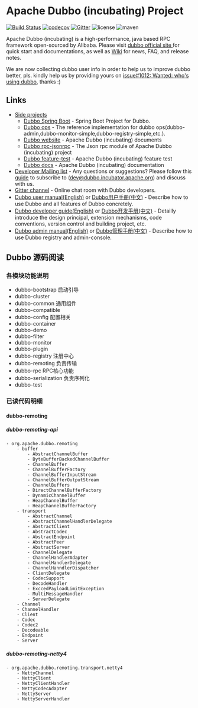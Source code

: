 # Apache Dubbo (incubating) Project

[![Build Status](https://travis-ci.org/apache/incubator-dubbo.svg?branch=master)](https://travis-ci.org/apache/incubator-dubbo) 
[![codecov](https://codecov.io/gh/apache/incubator-dubbo/branch/master/graph/badge.svg)](https://codecov.io/gh/apache/incubator-dubbo)
[![Gitter](https://badges.gitter.im/alibaba/dubbo.svg)](https://gitter.im/alibaba/dubbo?utm_source=badge&utm_medium=badge&utm_campaign=pr-badge)
![license](https://img.shields.io/github/license/alibaba/dubbo.svg)
![maven](https://img.shields.io/maven-central/v/com.alibaba/dubbo.svg)

Apache Dubbo (incubating) is a high-performance, java based RPC framework open-sourced by Alibaba. Please visit [dubbo official site ](http://dubbo.incubator.apache.org) for quick start and documentations, as well as [Wiki](https://github.com/apache/incubator-dubbo/wiki) for news, FAQ, and release notes.

We are now collecting dubbo user info in order to help us to improve dubbo better, pls. kindly help us by providing yours on [issue#1012: Wanted: who's using dubbo](https://github.com/apache/incubator-dubbo/issues/1012), thanks :)

## Links

* [Side projects](https://github.com/apache/incubator-dubbo)
    * [Dubbo Spring Boot](https://github.com/apache/incubator-dubbo-spring-boot-project) - Spring Boot Project for Dubbo.
    * [Dubbo ops](https://github.com/apache/incubator-dubbo-ops) - The reference implementation for dubbo ops(dubbo-admin,dubbo-monitor-simple,dubbo-registry-simple,etc.).
    * [Dubbo website](https://github.com/apache/incubator-dubbo-website) - Apache Dubbo (incubating) documents
    * [Dubbo rpc-jsonrpc](https://github.com/apache/incubator-dubbo-rpc-jsonrpc) - The Json rpc module of Apache Dubbo (incubating) project
    * [Dubbo feature-test](https://github.com/apache/incubator-dubbo-feature-test) - Apache Dubbo (incubating) feature test
    * [Dubbo docs](https://github.com/apache/incubator-dubbo-docs) - Apache Dubbo (incubating) documentation  
* [Developer Mailing list](https://github.com/apache/incubator-dubbo/issues/1393) - Any questions or suggestions? Please follow this [guide](https://github.com/apache/incubator-dubbo/issues/1393) to subscribe to (dev@dubbo.incubator.apache.org) and discuss with us.
* [Gitter channel](https://gitter.im/alibaba/dubbo) - Online chat room with Dubbo developers.
* [Dubbo user manual(English)](http://dubbo.apache.org/books/dubbo-user-book-en/) or [Dubbo用户手册(中文)](http://dubbo.apache.org/books/dubbo-user-book/) - Describe how to use Dubbo and all features of Dubbo concretely.
* [Dubbo developer guide(English)](http://dubbo.apache.org/books/dubbo-dev-book-en/) or [Dubbo开发手册(中文)](http://dubbo.apache.org/books/dubbo-dev-book/) - Detailly introduce the design principal, extension mechanisms, code conventions, version control and building project, etc.
* [Dubbo admin manual(English)](http://dubbo.apache.org/books/dubbo-admin-book-en/) or [Dubbo管理手册(中文)](http://dubbo.apache.org/books/dubbo-admin-book/) - Describe how to use Dubbo registry and admin-console.

## Dubbo 源码阅读  

### 各模块功能说明  
* dubbo-bootstrap 启动引导  
* dubbo-cluster 
* dubbo-common 通用组件  
* dubbo-compatible  
* dubbo-config 配置相关 
* dubbo-container  
* dubbo-demo  
* dubbo-filter 
* dubbo-monitor
* dubbo-plugin
* dubbo-registry  注册中心
* dubbo-remoting 负责传输
* dubbo-rpc RPC核心功能
* dubbo-serialization 负责序列化
* dubbo-test  

### 已读代码明细
#### dubbo-remoting
##### dubbo-remoting-api
    - org.apache.dubbo.remoting
        - buffer
            - AbstractChannelBuffer
            - ByteBufferBackedChannelBuffer
            - ChannelBuffer
            - ChannelBufferFactory
            - ChannelBufferInputStream
            - ChannelBufferOutputStream
            - ChannelBuffers
            - DirectChannelBufferFactory
            - DynamicChannelBuffer
            - HeapChannelBuffer
            - HeapChannelBufferFactory
        - transport
            - AbstractChannel
            - AbstractChannelHandlerDelegate
            - AbstractClient
            - AbstractCodec
            - AbstractEndpoint
            - AbstractPeer
            - AbstractServer
            - ChannelDelegate
            - ChannelHandlerAdapter
            - ChannelHandlerDelegate
            - ChannelHanndlerDispatcher
            - ClientDelegate
            - CodecSupport
            - DecodeHandler
            - ExccedPayloadLimitException
            - MultiMessageHandler
            - ServerDelegate
        - Channel
        - ChannelHandler
        - Client
        - Codec
        - Codec2
        - Decodeable
        - Endpoint
        - Server

##### dubbo-remoting-netty4
    - org.apache.dubbo.remoting.transport.netty4
        - NettyChannel
        - NettyClient
        - NettyClientHandler
        - NettyCodecAdapter
        - NettyServer
        - NettyServerHandler